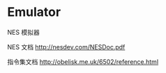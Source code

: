 # Emulator
NES 模拟器

NES 文档
http://nesdev.com/NESDoc.pdf

指令集文档
http://obelisk.me.uk/6502/reference.html